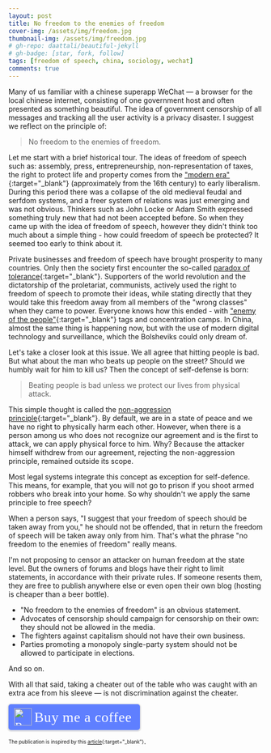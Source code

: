 ```yaml
---
layout: post
title: No freedom to the enemies of freedom
cover-img: /assets/img/freedom.jpg
thumbnail-img: /assets/img/freedom.jpg
# gh-repo: daattali/beautiful-jekyll
# gh-badge: [star, fork, follow]
tags: [freedom of speech, china, sociology, wechat]
comments: true
---
```

Many of us familiar with a chinese superapp WeChat — a browser for the local chinese internet, consisting of one government host and often presented as something beautiful. The idea of government censorship of all messages and tracking all the user activity is a privacy disaster. 
I suggest we reflect on the principle of:
> No freedom to the enemies of freedom.

Let me start with a brief historical tour. The ideas of freedom of speech such as: assembly, press, entrepreneurship, non-representation of taxes, the right to protect life and property comes from the ["modern era"](https://en.wikipedia.org/wiki/Human_history#Modern_history){:target="_blank"} (approximately from the 16th century) to early liberalism. During this period there was a collapse of the old medieval feudal and serfdom systems, and a freer system of relations was just emerging and was not obvious. Thinkers such as John Locke or Adam Smith expressed something truly new that had not been accepted before. So when they came up with the idea of freedom of speech, however they didn't think too much about a simple thing - how could freedom of speech be protected? It seemed too early to think about it.

Private businesses and freedom of speech have brought prosperity to many countries. Only then the society first encounter the so-called [paradox of tolerance](https://en.wikipedia.org/wiki/Paradox_of_tolerance){:target="_blank"}. Supporters of the world revolution and the dictatorship of the proletariat, communists, actively used the right to freedom of speech to promote their ideas, while stating directly that they would take this freedom away from all members of the "wrong classes" when they came to power. Everyone knows how this ended - with ["enemy of the people"](https://en.wikipedia.org/wiki/Enemy_of_the_people){:target="_blank"} tags and concentration camps. In China, almost the same thing is happening now, but with the use of modern digital technology and surveillance, which the Bolsheviks could only dream of.

Let's take a closer look at this issue. We all agree that hitting people is bad. But what about the man who beats up people on the street? Should we humbly wait for him to kill us? Then the concept of self-defense is born:
> Beating people is bad unless we protect our lives from physical attack.

This simple thought is called the [non-aggression principle](https://en.wikipedia.org/wiki/Non-aggression_principle){:target="_blank"}.
By default, we are in a state of peace and we have no right to physically harm each other. However, when there is a person among us who does not recognize our agreement and is the first to attack, we can apply physical force to him. Why? Because the attacker himself withdrew from our agreement, rejecting the non-aggression principle, remained outside its scope.

Most legal systems integrate this concept as exception for self-defence. This means, for example, that you will not go to prison if you shoot armed robbers who break into your home. So why shouldn't we apply the same principle to free speech? 

When a person says, "I suggest that your freedom of speech should be taken away from you," he should not be offended, that in return the freedom of speech will be taken away only from him. That's what the phrase "no freedom to the enemies of freedom" really means.

I'm not proposing to censor an attacker on human freedom at the state level. But the owners of forums and blogs have their right to limit statements, in accordance with their private rules. If someone resents them, they are free to publish anywhere else or even open their own blog (hosting is cheaper than a beer bottle).

- "No freedom to the enemies of freedom" is an obvious statement.
- Advocates of censorship should campaign for censorship on their own: they should not be allowed in the media.
- The fighters against capitalism should not have their own business.
- Parties promoting a monopoly single-party system should not be allowed to participate in elections.

And so on.

With all that said, taking a cheater out of the table who was caught with an extra ace from his sleeve — is not discrimination against the cheater.

<style>.bmc-button img{height: 34px !important;width: 35px !important;margin-bottom: 1px !important;box-shadow: none !important;border: none !important;vertical-align: middle !important;}.bmc-button{padding: 7px 15px 7px 10px !important;line-height: 35px !important;height:51px !important;text-decoration: none !important;display:inline-flex !important;color:#ffffff !important;background-color:#5F7FFF !important;border-radius: 5px !important;border: 1px solid transparent !important;padding: 7px 15px 7px 10px !important;font-size: 22px !important;letter-spacing: 0.6px !important;box-shadow: 0px 1px 2px rgba(190, 190, 190, 0.5) !important;-webkit-box-shadow: 0px 1px 2px 2px rgba(190, 190, 190, 0.5) !important;margin: 0 auto !important;font-family:'Cookie', cursive !important;-webkit-box-sizing: border-box !important;box-sizing: border-box !important;}.bmc-button:hover, .bmc-button:active, .bmc-button:focus {-webkit-box-shadow: 0px 1px 2px 2px rgba(190, 190, 190, 0.5) !important;text-decoration: none !important;box-shadow: 0px 1px 2px 2px rgba(190, 190, 190, 0.5) !important;opacity: 0.85 !important;color:#ffffff !important;}</style><link href="https://fonts.googleapis.com/css?family=Cookie" rel="stylesheet"><a class="bmc-button" target="_blank" href="https://www.buymeacoffee.com/kip0d"><img src="https://cdn.buymeacoffee.com/buttons/bmc-new-btn-logo.svg" alt="Buy me a coffee"><span style="margin-left:5px;font-size:28px !important;">Buy me a coffee</span></a>

<sub><sup>The publication is inspired by this [article](https://habr.com/ru/post/512462/){:target="_blank"}</sup></sub>.